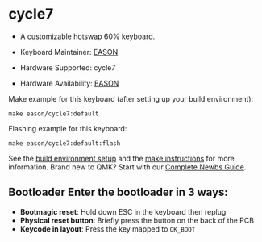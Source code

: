 # cycle7

* A customizable hotswap 60% keyboard.

* Keyboard Maintainer: [EASON](https://github.com/EasonQian1)
* Hardware Supported: cycle7
* Hardware Availability: [EASON](https://github.com/EasonQian1)

Make example for this keyboard (after setting up your build environment):

    make eason/cycle7:default

Flashing example for this keyboard:

    make eason/cycle7:default:flash

See the [build environment setup](https://docs.qmk.fm/#/getting_started_build_tools) and the [make instructions](https://docs.qmk.fm/#/getting_started_make_guide) for more information. Brand new to QMK? Start with our [Complete Newbs Guide](https://docs.qmk.fm/#/newbs).

## Bootloader Enter the bootloader in 3 ways:
* **Bootmagic reset**: Hold down ESC in the keyboard then replug
* **Physical reset button**: Briefly press the button on the back of the PCB
* **Keycode in layout**: Press the key mapped to `QK_BOOT`
